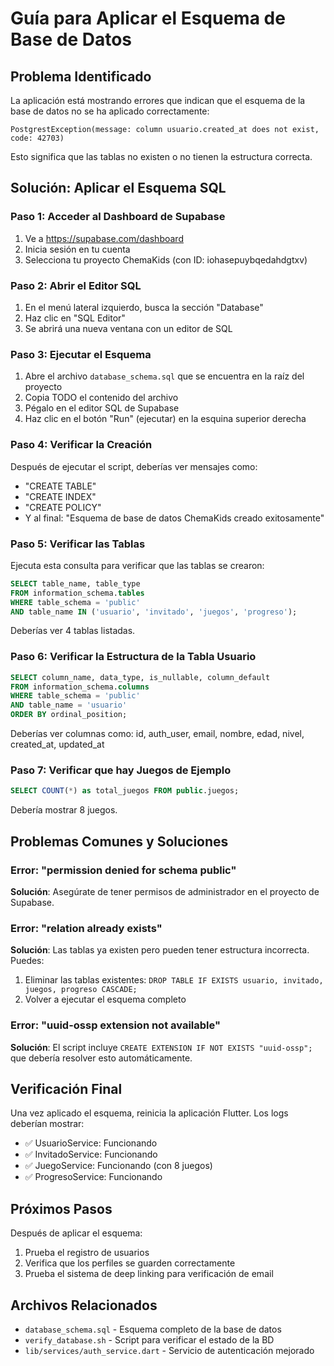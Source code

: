 # Guía para Aplicar el Esquema de Base de Datos

## Problema Identificado

La aplicación está mostrando errores que indican que el esquema de la base de datos no se ha aplicado correctamente:

```
PostgrestException(message: column usuario.created_at does not exist, code: 42703)
```

Esto significa que las tablas no existen o no tienen la estructura correcta.

## Solución: Aplicar el Esquema SQL

### Paso 1: Acceder al Dashboard de Supabase

1. Ve a https://supabase.com/dashboard
2. Inicia sesión en tu cuenta
3. Selecciona tu proyecto ChemaKids (con ID: iohasepuybqedahdgtxv)

### Paso 2: Abrir el Editor SQL

1. En el menú lateral izquierdo, busca la sección "Database"
2. Haz clic en "SQL Editor"
3. Se abrirá una nueva ventana con un editor de SQL

### Paso 3: Ejecutar el Esquema

1. Abre el archivo `database_schema.sql` que se encuentra en la raíz del proyecto
2. Copia TODO el contenido del archivo
3. Pégalo en el editor SQL de Supabase
4. Haz clic en el botón "Run" (ejecutar) en la esquina superior derecha

### Paso 4: Verificar la Creación

Después de ejecutar el script, deberías ver mensajes como:
- "CREATE TABLE"
- "CREATE INDEX" 
- "CREATE POLICY"
- Y al final: "Esquema de base de datos ChemaKids creado exitosamente"

### Paso 5: Verificar las Tablas

Ejecuta esta consulta para verificar que las tablas se crearon:

```sql
SELECT table_name, table_type 
FROM information_schema.tables 
WHERE table_schema = 'public' 
AND table_name IN ('usuario', 'invitado', 'juegos', 'progreso');
```

Deberías ver 4 tablas listadas.

### Paso 6: Verificar la Estructura de la Tabla Usuario

```sql
SELECT column_name, data_type, is_nullable, column_default 
FROM information_schema.columns 
WHERE table_schema = 'public' 
AND table_name = 'usuario' 
ORDER BY ordinal_position;
```

Deberías ver columnas como: id, auth_user, email, nombre, edad, nivel, created_at, updated_at

### Paso 7: Verificar que hay Juegos de Ejemplo

```sql
SELECT COUNT(*) as total_juegos FROM public.juegos;
```

Debería mostrar 8 juegos.

## Problemas Comunes y Soluciones

### Error: "permission denied for schema public"
**Solución**: Asegúrate de tener permisos de administrador en el proyecto de Supabase.

### Error: "relation already exists"
**Solución**: Las tablas ya existen pero pueden tener estructura incorrecta. Puedes:
1. Eliminar las tablas existentes: `DROP TABLE IF EXISTS usuario, invitado, juegos, progreso CASCADE;`
2. Volver a ejecutar el esquema completo

### Error: "uuid-ossp extension not available"
**Solución**: El script incluye `CREATE EXTENSION IF NOT EXISTS "uuid-ossp";` que debería resolver esto automáticamente.

## Verificación Final

Una vez aplicado el esquema, reinicia la aplicación Flutter. Los logs deberían mostrar:
- ✅ UsuarioService: Funcionando
- ✅ InvitadoService: Funcionando  
- ✅ JuegoService: Funcionando (con 8 juegos)
- ✅ ProgresoService: Funcionando

## Próximos Pasos

Después de aplicar el esquema:
1. Prueba el registro de usuarios
2. Verifica que los perfiles se guarden correctamente
3. Prueba el sistema de deep linking para verificación de email

## Archivos Relacionados

- `database_schema.sql` - Esquema completo de la base de datos
- `verify_database.sh` - Script para verificar el estado de la BD
- `lib/services/auth_service.dart` - Servicio de autenticación mejorado

